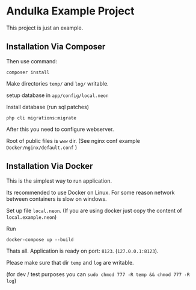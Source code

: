Andulka Example Project
=================

This project is just an example.



Installation Via Composer
------------

Then use command:

	composer install

Make directories `temp/` and `log/` writable.

 setup database in `app/config/local.neon`

Install database (run sql patches)

	php cli migrations:migrate

After this you need to configure webserver. 

Root of public files is `www` dir. (See nginx conf example `Docker/nginx/default.conf` )


Installation Via Docker
------------
This is the simplest way to run application.

Its recommended to use Docker on Linux. 
For some reason network between containers is slow on windows. 

Set up file `local.neon`. (If you are using docker just copy the content of `local.example.neon`)


Run

	docker-compose up --build
	
Thats all. Application is ready on  port: `8123`. (`127.0.0.1:8123`).

Please make sure that dir `temp` and `log` are writable. 

(for dev / test purposes you can `sudo chmod 777 -R temp && chmod 777 -R log`)
